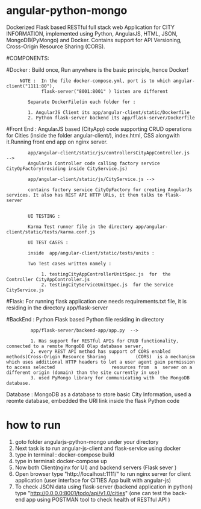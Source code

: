 
# angular-python-mongo
Dockerized Flask based RESTful full stack web Application for CITY INFORMATION, implemented using Python, AngularJS, HTML, JSON, MongoDB(PyMongo) and Docker.
Contains support for API Versioning, Cross-Origin Resource Sharing (CORS).

#COMPONENTS: 

#Docker : Build once, Run anywhere is the basic principle, hence Docker! 
		
		 NOTE :  In the file docker-compose.yml, port is to which angular-client("1111:80"), 
		 		 flask-server("8001:8001" ) listen are different
		 		
		 	Separate DockerFile(in each folder for :

		 	1. AngularJS Client its app/angular-client/static/Dockerfile  
		 	2. Python flask-server backend its app/flask-server/Dockerfile


#Front End : AngularJS based (CityApp) code supporting CRUD operations for Cities (inside the folder angular-client/), 
			index.html, CSS alongwith it.Running front end app on nginx server.

			app/angular-client/static/js/controllersCityAppController.js  --> 
            AngularJs Controller code calling factory service CityOpFactory(residing inside CityService.js) 	                     

			app/angular-client/static/js/CityService.js --> 

			contains factory service CityOpFactory for creating AngularJs services. It also has REST API HTTP URLs, it then talks to flask-server   


			UI TESTING :

			Karma Test runner file in the directory app/angular-client/static/tests/karma.conf.js 

			UI TEST CASES : 

			inside  app/angular-client/static/tests/units : 

			Two Test cases written namely :

				 1. testingCityAppControllerUnitSpec.js  for  the Controller CityAppController.js 
				 2. testingCityServiceUnitSpec.js  for the Service CityService.js 


#Flask:    For running flask application one needs requirements.txt file, it is residing in the directory app/flask-server 	


#BackEnd :  Python Flask based Python file residing in directory 

			 app/flask-server/backend-app/app.py  --> 

			 1. Has support for RESTful APIs for CRUD functionality, connected to a remote MongoDB Olap database server, 
			 2. every REST API method has support of CORS enabled methods(Cross-Origin Resource Sharing  		  (CORS)  is a mechanism which uses additional HTTP headers to let a user agent gain permission to access selected 				       resources from  a  server on a different origin (domain) than the site currently in use)
			 3. used PyMongo library for communicating with  the MongoDB database.

Database : MongoDB as a database to store basic City Information, used a reomte database, embedded the URI link inside the         			   flask Python code    


# how to run

1. goto folder angularjs-python-mongo under your directory
2. Next task is to run angular-js-client and flask-service using docker
2. type in terminal :  docker-compose build
3. type in terminal:  docker-compose up 
4. Now both Client(nginx for UI) and backend servers (Flask sever )
5. Open browser type "http://localhost:1111/" to run nginx server for client application (user interface for CITIES App built with angular-js)
6. To check JSON data using flask-server (backend application in python) type "http://0.0.0.0:8001/todo/api/v1.0/cities" (one can test the back-end app using POSTMAN tool to check health of RESTful API )
